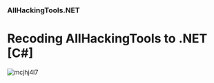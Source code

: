 ### AllHackingTools.NET 

# Recoding AllHackingTools to .NET [C#]
 ![mcjhj4l7](https://github.com/user-attachments/assets/d83b3608-c3aa-40a7-bba7-20290c7fa387)



